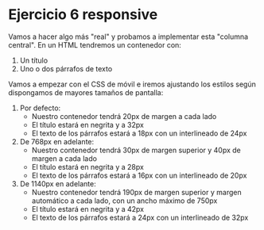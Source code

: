 # Ejercicio 6 responsive

Vamos a hacer algo más "real" y probamos a implementar esta "columna central". En un HTML tendremos un contenedor con:

1. Un título
2. Uno o dos párrafos de texto

Vamos a empezar con el CSS de móvil e iremos ajustando los estilos según dispongamos de mayores tamaños de pantalla:

1. Por defecto:
   - Nuestro contenedor tendrá 20px de margen a cada lado
   - El título estará en negrita y a 32px
   - El texto de los párrafos estará a 18px con un interlineado de 24px
2. De 768px en adelante:
   - Nuestro contenedor tendrá 30px de margen superior y 40px de margen a cada lado
   - El título estará en negrita y a 28px
   - El texto de los párrafos estará a 16px con un interlineado de 20px
3. De 1140px en adelante:
   - Nuestro contenedor tendrá 190px de margen superior y margen automático a cada lado, con un ancho máximo de 750px
   - El título estará en negrita y a 42px
   - El texto de los párrafos estará a 24px con un interlineado de 32px
